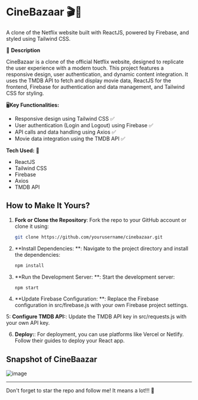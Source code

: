# CineBazaar 🎬🍿

A clone of the Netflix website built with ReactJS, powered by Firebase, and styled using Tailwind CSS.

📃 **Description**

CineBazaar is a clone of the official Netflix website, designed to replicate the user experience with a modern touch. This project features a responsive design, user authentication, and dynamic content integration. It uses the TMDB API to fetch and display movie data, ReactJS for the frontend, Firebase for authentication and data management, and Tailwind CSS for styling.

🖥**Key Functionalities:**

- Responsive design using Tailwind CSS ✅
- User authentication (Login and Logout) using Firebase ✅
- API calls and data handling using Axios ✅
- Movie data integration using the TMDB API ✅

**Tech Used:** 🤩

- ReactJS
- Tailwind CSS
- Firebase
- Axios
- TMDB API

## How to Make It Yours?

1. **Fork or Clone the Repository**: Fork the repo to your GitHub account or clone it using:

   ```bash
   git clone https://github.com/yourusername/cinebazaar.git

2. **Install Dependencies: **: Navigate to the project directory and install the dependencies:

   ```bash
   npm install

3. **Run the Development Server: **: Start the development server:

   ```bash
   npm start

4. **Update Firebase Configuration: **: Replace the Firebase configuration in src/firebase.js with your own Firebase project settings.

5: **Configure TMDB API:**: Update the TMDB API key in src/requests.js with your own API key.

6. **Deploy:**: For deployment, you can use platforms like Vercel or Netlify. Follow their guides to deploy your React app.

## Snapshot of CineBaazar
![image](https://github.com/user-attachments/assets/feb0a065-aee5-4a13-9e0b-91327c8cc565)


---
Don't forget to star the repo and follow me! It means a lot!!! 🌟
